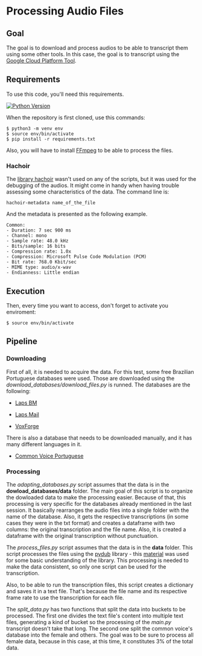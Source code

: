# Processing Audio Files

## Goal

The goal is to download and process audios to be able to transcript them using some other tools. In this case, the goal is to transcript using the [Google Cloud Platform Tool](https://github.com/alinerguio/google-transcript-tool).

## Requirements

To use this code, you'll need this requirements.   

[![Python Version](https://img.shields.io/badge/python-3.8.2-green)](https://www.python.org/downloads/release/python-382/)

When the repository is first cloned, use this commands:
```
$ python3 -m venv env
$ source env/bin/activate
$ pip install -r requirements.txt
```

Also, you will have to install [FFmpeg](https://www.ffmpeg.org/) to be able to process the files. 


### Hachoir 

The [library hachoir](https://hachoir.readthedocs.io/en/latest/metadata.html) wasn't used on any of the scripts, but it was used for the debugging of the audios. It might come in handy when having trouble assessing some characteristics of the data. The command line is: 
```
hachoir-metadata name_of_the_file
```

And the metadata is presented as the following example. 
```
Common:
- Duration: 7 sec 900 ms
- Channel: mono
- Sample rate: 48.0 kHz
- Bits/sample: 16 bits
- Compression rate: 1.0x
- Compression: Microsoft Pulse Code Modulation (PCM)
- Bit rate: 768.0 Kbit/sec
- MIME type: audio/x-wav
- Endianness: Little endian

```

## Execution
Then, every time you want to access, don't forget to activate you enviroment:
```
$ source env/bin/activate
```

## Pipeline

### Downloading

First of all, it is needed to acquire the data. For this test, some free Brazilian Portuguese databases were used. Those are downloaded using the *download_databases/download_files.py* is runned. The databases are the following: 

 - [Laps BM](https://gitlab.com/fb-audio-corpora/lapsbm16k/-/archive/master/lapsbm16k-master.zip) 
    
 - [Laps Mail](https://gitlab.com/fb-audio-corpora/lapsmail16k/-/archive/master/lapsmail16k-master.zip')

 - [VoxForge](http://www02.smt.ufrj.br/~igor.quintanilha/voxforge-ptbr.tar.gz)

There is also a database that needs to be downloaded manually, and it has many different languages in it. 

 - [Common Voice Portuguese](https://commonvoice.mozilla.org/pt/datasets)

### Processing 

The *adapting_databases.py* script assumes that the data is in the **dowload_databases/data** folder. The main goal of this script is to organize the dowloaded data to make the processing easier. Because of that, this processing is very specific for the databases already mentioned in the last session. It basically rearranges the audio files into a single folder with the name of the database. Also, it gets the respective transcriptions (in some cases they were in the txt format) and creates a dataframe with two columns: the original transcription and the file name. Also, it is created a dataframe with the original transcription without punctuation. 

The *process_files.py* script assumes that the data is in the **data** folder. This script processes the files using the [pydub](https://pypi.org/project/pydub/) library - this [material](https://s3.amazonaws.com/assets.datacamp.com/production/course_17718/slides/chapter3.pdf) was used for some basic understanding of the library. This processing is needed to make the data consistent, so only one script can be used for the transcription. 

Also, to be able to run the transcription files, this script creates a dictionary and saves it in a text file. That's because the file name and its respective frame rate to use the transcription for each file. 

The *split_data.py* has two functions that split the data into buckets to be processed. The first one divides the text file's content into multiple text files, generating a kind of bucket so the processing of the *main.py* transcript doesn't take that long. The second one split the common voice's database into the female and others. The goal was to be sure to process all female data, because in this case, at this time, it constitutes 3% of the total data. 


